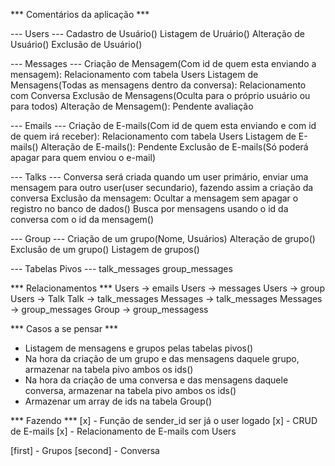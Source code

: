 *** Comentários da aplicação ***

--- Users ---
Cadastro de Usuário()
Listagem de Uruário()
Alteração de Usuário()
Exclusão de Usuário()

--- Messages ---
Criação de Mensagem(Com id de quem esta enviando a mensagem): Relacionamento com tabela Users
Listagem de Mensagens(Todas as mensagens dentro da conversa): Relacionamento com Conversa
Exclusão de Mensagens(Oculta para o próprio usuário ou para todos)
Alteração de Mensagem(): Pendente avaliação

--- Emails ---
Criação de E-mails(Com id de quem esta enviando e com id de quem irá receber): Relacionamento com tabela Users
Listagem de E-mails()
Alteração de E-mails(): Pendente
Exclusão de E-mails(Só poderá apagar para quem enviou o e-mail)

--- Talks --- 
Conversa será criada quando um user primário, enviar uma mensagem para outro user(user secundario), fazendo assim a criação da conversa
Exclusão da mensagem: Ocultar a mensagem sem apagar o registro no banco de dados()
Busca por mensagens usando o id da conversa com o id da mensagem()

--- Group --- 
Criação de um grupo(Nome, Usuários)
Alteração de grupo()
Exclusão de um grupo()
Listagem de grupos()

--- Tabelas Pivos ---
talk_messages
group_messages

*** Relacionamentos ***
Users -> emails
Users -> messages
Users -> group
Users -> Talk
Talk -> talk_messages
Messages -> talk_messages
Messages -> group_messages
Group -> group_messagess

*** Casos a se pensar ***

- Listagem de mensagens e grupos pelas tabelas pivos()
- Na hora da criação de um grupo e das mensagens daquele grupo, armazenar na tabela pivo ambos os ids()
- Na hora da criação de uma conversa e das mensagens daquele conversa, armazenar na tabela pivo ambos os ids()
- Armazenar um array de ids na tabela Group()


*** Fazendo ***
[x] - Função de sender_id ser já o user logado
[x] - CRUD de E-mails
[x] - Relacionamento de E-mails com Users

[first] - Grupos
[second] - Conversa